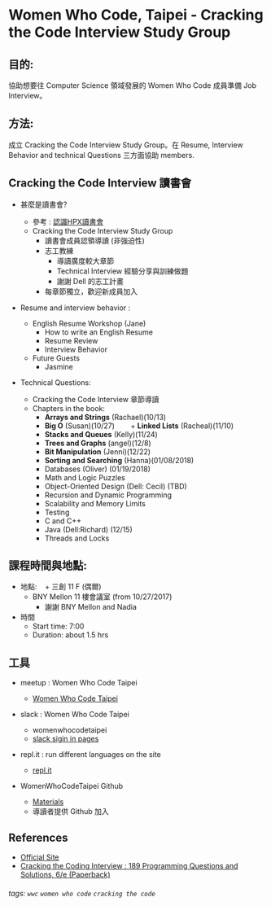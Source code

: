 # Women Who Code, Taipei - Cracking the Code Interview Study Group

## 目的: 
協助想要往 Computer Science 領域發展的 Women Who Code 成員準備 Job Interview。

## 方法: 
成立 Cracking the Code Interview Study Group。在 Resume, Interview Behavior and technical Questions 三方面協助 members.

## Cracking the Code Interview 讀書會
+ 甚麼是讀書會? 
    + 參考 : [認識HPX讀書會](https://hpx.tw/archives/18982)
    + Cracking the Code Interview Study Group
        + 讀書會成員認領導讀 (非強迫性)
        + 志工教練
            + 導讀廣度較大章節
            + Technical Interview 經驗分享與訓練做題
            + 謝謝 Dell 的志工計畫
        + 每章節獨立，歡迎新成員加入
        
+ Resume and interview behavior : 
    + English Resume Workshop (Jane)
        + How to write an English Resume
        + Resume Review 
        + Interview Behavior
    + Future Guests
        + Jasmine 
+ Technical Questions:
    + Cracking the Code Interview 章節導讀
    + Chapters in the book:
        + **Arrays and Strings** (Rachael)(10/13)
        + **Big O** (Susan)(10/27)
        + **Linked Lists** (Racheal)(11/10)
        + **Stacks and Queues** (Kelly)(11/24)
        + **Trees and Graphs** (angel)(12/8)
        + **Bit Manipulation** (Jenni)(12/22)
        + **Sorting and Searching** (Hanna)(01/08/2018)
        + Databases (Oliver) (01/19/2018)
        + Math and Logic Puzzles 
        + Object-Oriented Design (Dell: Cecil) (TBD)
        + Recursion and Dynamic Programming
        + Scalability and Memory Limits
        + Testing
        + C and C++
        + Java (Dell:Richard) (12/15)
        + Threads and Locks

## 課程時間與地點:
+ 地點:
    +  三創 11 F  (偶爾)
    +  BNY Mellon 11 樓會議室 (from 10/27/2017)
        +  謝謝 BNY Mellon and Nadia
+ 時間
    + Start time: 7:00
    + Duration: about 1.5 hrs


## 工具
+ meetup :  Women Who Code Taipei
    + [Women Who Code Taipei](https://www.meetup.com/Women-Who-Code-Taipei/)
+ slack : Women Who Code Taipei
    + womenwhocodetaipei
    + [slack sigin in pages](https://slack.com/signin)

+ repl.it : run different languages on the site
    + [repl.it](https://repl.it/)
+ WomenWhoCodeTaipei Github
    + [Materials](https://github.com/WomenWhoCodeTaipei/crackingthecode)
    + 導讀者提供 Github 加入 

## References

+ [Official Site](http://www.crackingthecodinginterview.com/contents.html)
+ [Cracking the Coding Interview : 189 Programming Questions and Solutions, 6/e (Paperback) ](https://www.tenlong.com.tw/products/9780984782857)

###### tags: `wwc` `women who code` `cracking the code`


